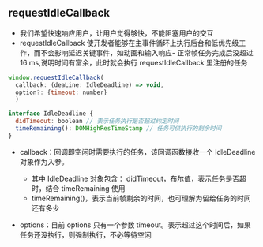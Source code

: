 ## requestIdleCallback

- 我们希望快速响应用户，让用户觉得够快，不能阻塞用户的交互
- requestIdleCallback 使开发者能够在主事件循环上执行后台和低优先级工作，而不会影响延迟关键事件，如动画和输入响应- 正常帧任务完成后没超过 16 ms,说明时间有富余，此时就会执行 requestIdleCallback 里注册的任务

```js
window.requestIdleCallback(
  callback: (deaLine: IdleDeadline) => void,
  option?: {timeout: number}
  )

interface IdleDeadline {
  didTimeout: boolean // 表示任务执行是否超过约定时间
  timeRemaining(): DOMHighResTimeStamp // 任务可供执行的剩余时间
}
```

- callback：回调即空闲时需要执行的任务，该回调函数接收一个 IdleDeadline 对象作为入参。

  - 其中 IdleDeadline 对象包含： didTimeout，布尔值，表示任务是否超时，结合 timeRemaining 使用
  - timeRemaining()，表示当前帧剩余的时间，也可理解为留给任务的时间还有多少

- options：目前 options 只有一个参数 timeout。表示超过这个时间后，如果任务还没执行，则强制执行，不必等待空闲
